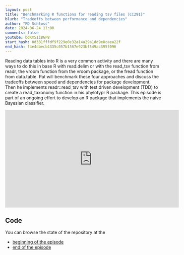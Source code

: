 ```yaml
---
layout: post
title: "Benchmarking R functions for reading tsv files (CC291)"
blurb: "Tradeoffs between performance and dependencies"
author: "PD Schloss"
date: 2024-06-24 11:00
comments: false
youtube: bdKm51i8GP8
start_hash: 0d331fffdf9f229e0e32a14a29a1dd9e8caea22f
end_hash: f4e4dbecb4335c057b1567e923bf549ac395f096
---
```


Reading data tables into R is a very common activity and there are many ways to do this in base R with read.delim or with the read_tsv function from readr, the vroom function from the vroom package, or the fread function from data.table. Pat will benchmark these four approaches and discuss the tradeoffs between speed and dependencies for package development. Then he implements readr::read_tsv with test driven development (TDD) to create a read_taxonomy function in his phylotypr R package. This episode is part of an ongoing effort to develop an R package that implements the naive Bayesian classifier.

<iframe style="margin: 0 auto;display:block;" width="560" height="315" src="https://www.youtube.com/embed/{{ page.youtube }}" frameborder="0" allow="accelerometer; autoplay; encrypted-media; gyroscope; picture-in-picture" allowfullscreen></iframe>

## Code

You can browse the state of the repository at the

* [beginning of the episode](https://github.com/riffomonas/phylotypr/tree/{{page.start_hash}})
* [end of the episode](https://github.com/riffomonas/phylotyprr/tree/{{page.end_hash}})
